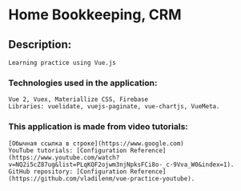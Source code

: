 # Home Bookkeeping, CRM

## Description:
```
Learning practice using Vue.js
```

### Technologies used in the application:
```
Vue 2, Vuex, Materiallize CSS, Firebase
Libraries: vuelidate, vuejs-paginate, vue-chartjs, VueMeta.
```

### This application is made from video tutorials:
```
[Обычная ссылка в строке](https://www.google.com)
YouTube tutorials: [Configuration Reference](https://www.youtube.com/watch?v=NQ2i5cZ87ug&list=PLqKQF2ojwm3njNpksFCi8o-_c-9Vva_W0&index=1).
GitHub repository: [Configuration Reference](https://github.com/vladilenm/vue-practice-youtube).
```